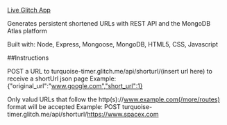 [Live Glitch App](https://turquoise-timer.glitch.me)

Generates persistent shortened URLs with REST API and the MongoDB Atlas platform 

Built with: Node, Express, Mongoose, MongoDB, HTML5, CSS, Javascript

##Instructions

POST a URL to turquoise-timer.glitch.me/api/shorturl/(insert url here) to receive a shortUrl json page
Example: {"original_url":"www.google.com","short_url":1}

Only valud URLs that follow the http(s)://www.example.com(/more/routes) format will be accepted
Example: POST turquoise-timer.glitch.me/api/shorturl/https://www.spacex.com
